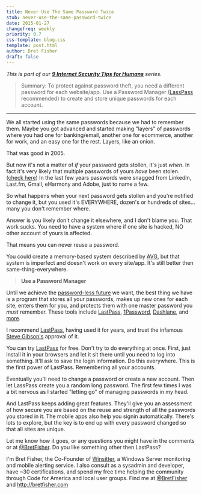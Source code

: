 ```yaml
---
title: Never Use The Same Password Twice
stub: never-use-the-same-password-twice
date: 2015-01-27
changefreq: weekly
priority: 0.7
css-template: blog.css
template: post.html
author: Bret Fisher
draft: false
---
```


*This is part of our **[9 Internet Security Tips for Humans](/2015/01/26/9-internet-security-tips-for-humans/)** series.*

>Summary: To protect against password theft, you need a different password for each website/app. Use a Password Manager ([LassPass](https://lastpass.com) recommended) to create and store unique passwords for each account.

---------------

We all started using the same passwords because we had to remember them. Maybe you got advanced and started making "layers" of passwords where you had one for banking/email, another one for ecommerce, another for work, and an easy one for the rest. Layers, like an onion.

That was good in 2005.

But now it's not a matter of *if* your password gets stollen, it's just *when*. In fact it's very likely that multiple passwords of yours *have* been stolen. ([check here](https://pwnedlist.com/query)) In the last few years passwords were snagged from LinkedIn, Last.fm, Gmail, eHarmony and Adobe, just to name a few.

So what happens when your next password gets stollen and you're notified to change it, but you used it's EVERYWHERE, dozen's or hundreds of sites... many you don't remember where.

Answer is you likely don't change it elsewhere, and I don't blame you. That work sucks. You need to have a system where if one site is hacked, NO other account of yours is affected.

That means you can never reuse a password.

You could create a memory-based system described by [AVG](https://www.youtube.com/watch?v=Y6cHKgbaHrQ), but that system is imperfect and doesn't work on every site/app. It's still better then same-thing-everywhere.

>**Use a Password Manager**

Until we achieve the [password-less future](http://www.wired.com/2013/01/google-password/all/) we want, the best thing we have is a program that stores all your passwords, makes up new ones for each site, enters them for you, and protects them with one master password you *must* remember. These tools include [LastPass](https://lastpass.com/), [1Password](https://agilebits.com/onepassword), [Dashlane](https://www.dashlane.com/), and [more](http://www.asecurelife.com/dashlane-vs-lastpass-vs-1password-vs-roboform-vs-keepass/).

I recommend [LastPass](https://lastpass.com), having used it for years, and trust the infamous [Steve Gibson's](https://www.youtube.com/watch?v=r9Q_anb7pwg) approval of it.

You can try [LastPass](https://lastpass.com) for free. Don't try to do everything at once. First, just install it in your browsers and let it sit there until you need to log into something. It'll ask to save the login information. Do this everywhere. This is the first power of LastPass. Remembering all your accounts.

Eventually you'll need to change a password or create a new account. Then let LassPass create you a random long password. The first few times I was a bit nervous as I started "letting go" of managing passwords in my head.

And LastPass keeps adding great features. They'll give you an assessment of how secure you are based on the reuse and strength of all the passwords you stored in it. The mobile apps also help you signin automatically.  There's lots to explore, but the key is to end up with every password changed so that all sites are unique.

Let me know how it goes, or any questions you might have in the comments or at [@BretFisher](https://twitter.com/bretfisher). Do you like something other then LastPass?

I'm Bret Fisher, the Co-Founder of [Winsitter](http://winsitter.com), a Windows Server monitoring and mobile alerting service. I also consult as a sysadmin and developer, have ~30 certifications, and spend my free time helping the community through Code for America and local user groups. Find me at [@BretFisher](https://twitter.com/bretfisher) and http://bretfisher.com
